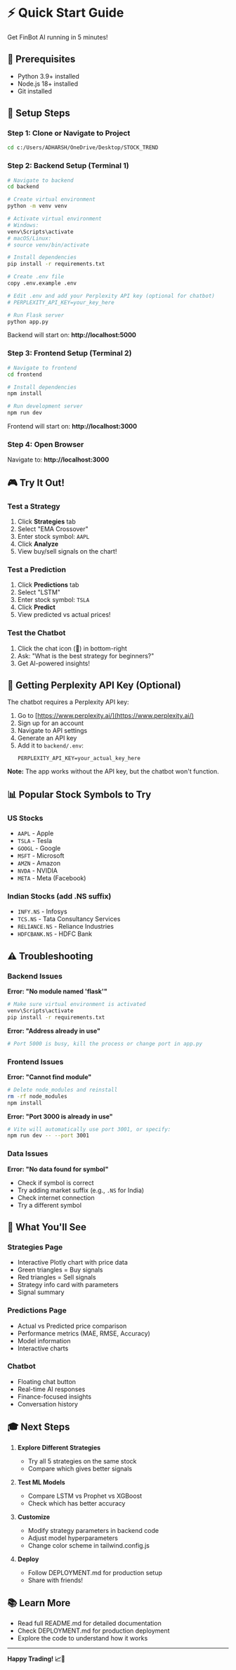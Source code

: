 # ⚡ Quick Start Guide

Get FinBot AI running in 5 minutes!

## 🎯 Prerequisites

- Python 3.9+ installed
- Node.js 18+ installed
- Git installed

## 🚀 Setup Steps

### Step 1: Clone or Navigate to Project
```bash
cd c:/Users/ADHARSH/OneDrive/Desktop/STOCK_TREND
```

### Step 2: Backend Setup (Terminal 1)

```bash
# Navigate to backend
cd backend

# Create virtual environment
python -m venv venv

# Activate virtual environment
# Windows:
venv\Scripts\activate
# macOS/Linux:
# source venv/bin/activate

# Install dependencies
pip install -r requirements.txt

# Create .env file
copy .env.example .env

# Edit .env and add your Perplexity API key (optional for chatbot)
# PERPLEXITY_API_KEY=your_key_here

# Run Flask server
python app.py
```

Backend will start on: **http://localhost:5000**

### Step 3: Frontend Setup (Terminal 2)

```bash
# Navigate to frontend
cd frontend

# Install dependencies
npm install

# Run development server
npm run dev
```

Frontend will start on: **http://localhost:3000**

### Step 4: Open Browser

Navigate to: **http://localhost:3000**

## 🎮 Try It Out!

### Test a Strategy
1. Click **Strategies** tab
2. Select "EMA Crossover"
3. Enter stock symbol: `AAPL`
4. Click **Analyze**
5. View buy/sell signals on the chart!

### Test a Prediction
1. Click **Predictions** tab
2. Select "LSTM"
3. Enter stock symbol: `TSLA`
4. Click **Predict**
5. View predicted vs actual prices!

### Test the Chatbot
1. Click the chat icon (💬) in bottom-right
2. Ask: "What is the best strategy for beginners?"
3. Get AI-powered insights!

## 🔑 Getting Perplexity API Key (Optional)

The chatbot requires a Perplexity API key:

1. Go to [https://www.perplexity.ai/](https://www.perplexity.ai/)
2. Sign up for an account
3. Navigate to API settings
4. Generate an API key
5. Add it to `backend/.env`:
   ```
   PERPLEXITY_API_KEY=your_actual_key_here
   ```

**Note:** The app works without the API key, but the chatbot won't function.

## 📊 Popular Stock Symbols to Try

### US Stocks
- `AAPL` - Apple
- `TSLA` - Tesla
- `GOOGL` - Google
- `MSFT` - Microsoft
- `AMZN` - Amazon
- `NVDA` - NVIDIA
- `META` - Meta (Facebook)

### Indian Stocks (add .NS suffix)
- `INFY.NS` - Infosys
- `TCS.NS` - Tata Consultancy Services
- `RELIANCE.NS` - Reliance Industries
- `HDFCBANK.NS` - HDFC Bank

## ⚠️ Troubleshooting

### Backend Issues

**Error: "No module named 'flask'"**
```bash
# Make sure virtual environment is activated
venv\Scripts\activate
pip install -r requirements.txt
```

**Error: "Address already in use"**
```bash
# Port 5000 is busy, kill the process or change port in app.py
```

### Frontend Issues

**Error: "Cannot find module"**
```bash
# Delete node_modules and reinstall
rm -rf node_modules
npm install
```

**Error: "Port 3000 is already in use"**
```bash
# Vite will automatically use port 3001, or specify:
npm run dev -- --port 3001
```

### Data Issues

**Error: "No data found for symbol"**
- Check if symbol is correct
- Try adding market suffix (e.g., `.NS` for India)
- Check internet connection
- Try a different symbol

## 🎨 What You'll See

### Strategies Page
- Interactive Plotly chart with price data
- Green triangles = Buy signals
- Red triangles = Sell signals
- Strategy info card with parameters
- Signal summary

### Predictions Page
- Actual vs Predicted price comparison
- Performance metrics (MAE, RMSE, Accuracy)
- Model information
- Interactive charts

### Chatbot
- Floating chat button
- Real-time AI responses
- Finance-focused insights
- Conversation history

## 🎓 Next Steps

1. **Explore Different Strategies**
   - Try all 5 strategies on the same stock
   - Compare which gives better signals

2. **Test ML Models**
   - Compare LSTM vs Prophet vs XGBoost
   - Check which has better accuracy

3. **Customize**
   - Modify strategy parameters in backend code
   - Adjust model hyperparameters
   - Change color scheme in tailwind.config.js

4. **Deploy**
   - Follow DEPLOYMENT.md for production setup
   - Share with friends!

## 📚 Learn More

- Read full README.md for detailed documentation
- Check DEPLOYMENT.md for production deployment
- Explore the code to understand how it works

---

**Happy Trading! 📈🚀**
